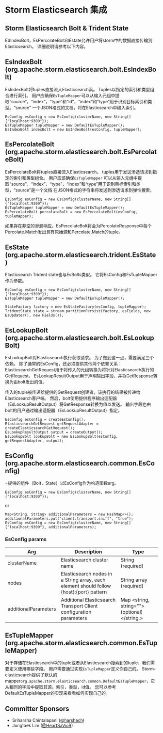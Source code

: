 # Storm Elasticsearch 集成

## Storm Elasticsearch Bolt & Trident State

EdIndexBolt，EsPercolateBolt和Estate允许用户将storm中的数据直接传输到Elasticsearch。 详细说明请参考以下内容。

## EsIndexBolt (org.apache.storm.elasticsearch.bolt.EsIndexBolt)

EsIndexBolt将tuples直接流入Elasticsearch索。 Tuples以指定的索引和类型组合进行索引。 用户应确保`EsTupleMapper`可以从输入元组中提取“source”，“index”，“type”和“id”，“index”和“type”用于识别目标索引和类型。“source” 一个JSON格式的文档，将在Elasticsearch中编入索引。

```
EsConfig esConfig = new EsConfig(clusterName, new String[]{"localhost:9300"});
EsTupleMapper tupleMapper = new DefaultEsTupleMapper();
EsIndexBolt indexBolt = new EsIndexBolt(esConfig, tupleMapper); 
```

## EsPercolateBolt (org.apache.storm.elasticsearch.bolt.EsPercolateBolt)

EsPercolateBolt将tuples直接流入Elasticsearch。 tuples用于发送渗透请求到指定的索引和类型组合。 用户应该确保`EsTupleMapper` 可以从输入元组中提取“source”，“index”，“type”，“index”和“type”用于识别目标索引和类型，“source”是一个文档 在JSON格式的字符串将发送到渗透请求到弹性搜索。

```
EsConfig esConfig = new EsConfig(clusterName, new String[]{"localhost:9300"});
EsTupleMapper tupleMapper = new DefaultEsTupleMapper();
EsPercolateBolt percolateBolt = new EsPercolateBolt(esConfig, tupleMapper); 
```

如果存在非空的渗漏响应，EsPercolateBolt将会为PercolateResponse中每个Percolate.Match发出具有原始源和Percolate.Match的tuple。

## EsState (org.apache.storm.elasticsearch.trident.EsState)

Elasticsearch Trident state也与EsBolts类似。 它将EsConfig和EsTupleMapper作为参数。

```
EsConfig esConfig = new EsConfig(clusterName, new String[]{"localhost:9300"});
EsTupleMapper tupleMapper = new DefaultEsTupleMapper();

StateFactory factory = new EsStateFactory(esConfig, tupleMapper);
TridentState state = stream.partitionPersist(factory, esFields, new EsUpdater(), new Fields()); 
```

## EsLookupBolt (org.apache.storm.elasticsearch.bolt.EsLookupBolt)

EsLookupBolt对Elasticsearch执行获取请求。 为了做到这一点，需要满足三个依赖。 除了通常的EsConfig，还必须提供其他两个依赖关系： ElasticsearchGetRequest用于将传入的元组转换为将针对Elasticsearch执行的GetRequest。 EsLookupResultOutput用于声明输出字段，并将GetResponse转换为由bolt发出的值。

传入的tuple被传递给提供的GetRequest创建者，该执行的结果被传递给Elasticsearch客户端。 然后，bolt使用提供程序输出适配器（EsLookupResultOutput）将GetResponse转换为值以发送。 输出字段也由bolt的用户通过输出适配器（EsLookupResultOutput）指定。

```
EsConfig esConfig = createEsConfig();
ElasticsearchGetRequest getRequestAdapter = createElasticsearchGetRequest();
EsLookupResultOutput output = createOutput();
EsLookupBolt lookupBolt = new EsLookupBolt(esConfig, getRequestAdapter, output); 
```

## EsConfig (org.apache.storm.elasticsearch.common.EsConfig)

=提供的组件（Bolt，State）以EsConfig作为构造函数arg。

```
EsConfig esConfig = new EsConfig(clusterName, new String[]{"localhost:9300"}); 
```

or

```
Map<String, String> additionalParameters = new HashMap<>();
additionalParameters.put("client.transport.sniff", "true");
EsConfig esConfig = new EsConfig(clusterName, new String[]{"localhost:9300"}, additionalParameters); 
```

### EsConfig params

| Arg | Description | Type |
| --- | --- | --- |
| clusterName | Elasticsearch cluster name | String (required) |
| nodes | Elasticsearch nodes in a String array, each element should follow {host}:{port} pattern | String array (required) |
| additionalParameters | Additional Elasticsearch Transport Client configuration parameters | Map &lt;string, string=""&gt;(optional)&lt;/string,&gt; |

## EsTupleMapper (org.apache.storm.elasticsearch.common.EsTupleMapper)

对于存储在Elasticsearch中的tuple或者从Elasticsearch搜索到的tuple，我们需要定义使用哪些字段。 用户需要通过实现`EsTupleMapper`定义你自己的。 Storm-elasticsearch提供了默认的mapper`org.apache.storm.elasticsearch.common.DefaultEsTupleMapper`，它从相同的字段中提取其源，索引，类型，id值。 您可以参考DefaultEsTupleMapper的实现来看看如何实现自己的。

## Committer Sponsors

*   Sriharsha Chintalapani ([@harshach](https://github.com/harshach))
*   Jungtaek Lim ([@HeartSaVioR](https://github.com/HeartSaVioR))